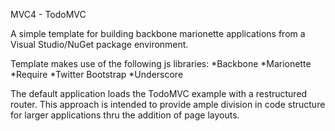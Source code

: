 MVC4 - TodoMVC

A simple template for building backbone marionette applications
from a Visual Studio/NuGet package environment.

Template makes use of the following js libraries:
*Backbone
*Marionette
*Require
*Twitter Bootstrap
*Underscore

The default application loads the TodoMVC example with a 
restructured router. This approach is intended to provide ample
division in code structure for larger applications 
thru the addition of page layouts.